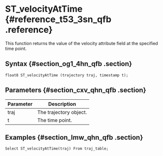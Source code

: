 # ST\_velocityAtTime {#reference_t53_3sn_qfb .reference}

This function returns the value of the velocity attribute field at the specified time point.

## Syntax {#section_og1_4hn_qfb .section}

``` {#codeblock_lzq_a9j_flx}
float8 ST_velocityAtTime (trajectory traj, timestamp t);
```

## Parameters {#section_cxv_qhn_qfb .section}

|Parameter|Description|
|---------|-----------|
|traj|The trajectory object.|
|t|The time point.|

## Examples {#section_lmw_qhn_qfb .section}

``` {#codeblock_yfg_88s_pmi}
Select ST_velocityAtTime(traj) From traj_table;
```

